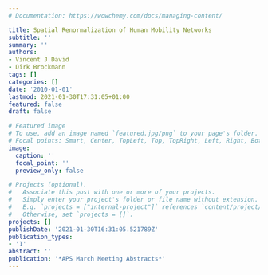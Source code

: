 ```yaml
---
# Documentation: https://wowchemy.com/docs/managing-content/

title: Spatial Renormalization of Human Mobility Networks
subtitle: ''
summary: ''
authors:
- Vincent J David
- Dirk Brockmann
tags: []
categories: []
date: '2010-01-01'
lastmod: 2021-01-30T17:31:05+01:00
featured: false
draft: false

# Featured image
# To use, add an image named `featured.jpg/png` to your page's folder.
# Focal points: Smart, Center, TopLeft, Top, TopRight, Left, Right, BottomLeft, Bottom, BottomRight.
image:
  caption: ''
  focal_point: ''
  preview_only: false

# Projects (optional).
#   Associate this post with one or more of your projects.
#   Simply enter your project's folder or file name without extension.
#   E.g. `projects = ["internal-project"]` references `content/project/deep-learning/index.md`.
#   Otherwise, set `projects = []`.
projects: []
publishDate: '2021-01-30T16:31:05.521789Z'
publication_types:
- '1'
abstract: ''
publication: '*APS March Meeting Abstracts*'
---
```

